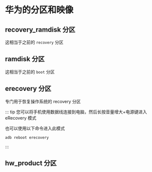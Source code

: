 # 华为的分区和映像

## recovery_ramdisk 分区 <Badge type="tip" text="EMUI 8.0+" vertical="top" />

这相当于之前的 `recovery` 分区

## ramdisk 分区 <Badge type="tip" text="EMUI 8.0+" vertical="top" />

这相当于之前的 `boot` 分区

## erecovery 分区

专门用于恢复操作系统的 recovery 分区

::: tip
您可以将手机使用数据线连接到电脑，然后长按音量增大+电源键进入 eRecovery 模式

也可以使用以下命令进入此模式

``` shell
adb reboot erecovery
```

:::

## hw_product 分区
